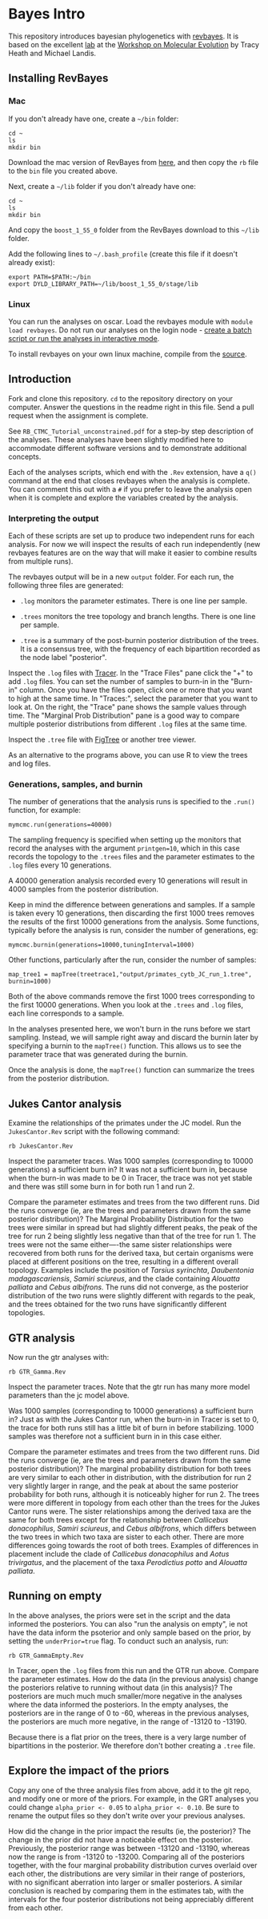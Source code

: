 # Bayes Intro

This repository introduces bayesian phylogenetics with [revbayes](http://revbayes.github.io/). It is based on the excellent [lab](https://molevol.mbl.edu/index.php/RevBayes) at the [Workshop on Molecular Evolution](https://molevol.mbl.edu/index.php/Main_Page) by Tracy Heath and Michael Landis.

## Installing RevBayes

### Mac

If you don't already have one, create a `~/bin` folder:

    cd ~
    ls
    mkdir bin

Download the mac version of RevBayes from [here](http://revbayes.github.io/code.html), and then copy the `rb` file to the `bin` file you created above.

Next, create a `~/lib` folder if you don't already have one:

    cd ~
    ls
    mkdir bin

And copy the `boost_1_55_0` folder from the RevBayes download to this `~/lib` folder.

Add the following lines to `~/.bash_profile` (create this file if it doesn't already exist):

    export PATH=$PATH:~/bin
    export DYLD_LIBRARY_PATH=~/lib/boost_1_55_0/stage/lib


### Linux

You can run the analyses on oscar. Load the revbayes module with `module load revbayes`. Do not run our analyses on the login node - [create a batch script or run the analyses in interactive mode](https://web1.ccv.brown.edu/doc/running-jobs.html).

To install revbayes on your own linux machine, compile from the [source](https://github.com/revbayes/revbayes).

## Introduction

Fork and clone this repository. `cd` to the repository directory on your computer. Answer the questions in the readme right in this file. Send a pull request when the assignment is complete.

See `RB_CTMC_Tutorial_unconstrained.pdf` for a step-by step description of the analyses. These analyses have been slightly modified here to accommodate different software versions and to demonstrate additional concepts. 

Each of the analyses scripts, which end with the `.Rev` extension, have a `q()` command at the end that closes revbayes when the analysis is complete. You can comment this out with a `#` if you prefer to leave the analysis open when it is complete and explore the variables created by the analysis.

### Interpreting the output

Each of these scripts are set up to produce two independent runs for each analysis. For now we will inspect the results of each run independently (new revbayes features are on the way that will make it easier to combine results from multiple runs).

The revbayes output will be in a new `output` folder. For each run, the following three files are generated:

- `.log` monitors the parameter estimates. There is one line per sample.

- `.trees` monitors the tree topology and branch lengths. There is one line per sample.

- `.tree` is a summary of the post-burnin posterior distribution of the trees. It is a consensus tree, with the frequency of each bipartition recorded as the node label "posterior". 

Inspect the `.log` files with [Tracer](http://tree.bio.ed.ac.uk/software/tracer/). In the "Trace Files" pane click the "+" to add `.log` files. You can set the number of samples to burn-in in the "Burn-in" column. Once you have the files open, click one or more that you want to high at the same time. In "Traces:", select the parameter that you want to look at. On the right, the "Trace" pane shows the sample values through time. The "Marginal Prob Distribution" pane is a good way to compare multiple posterior distributions from different `.log` files at the same time.

Inspect  the `.tree` file with [FigTree](http://tree.bio.ed.ac.uk/software/figtree/) or another tree viewer.

As an alternative to the programs above, you can use R to view the trees and log files.

### Generations, samples, and burnin

The number of generations that the analysis runs is specified to the `.run()` function, for example:

    mymcmc.run(generations=40000)

The sampling frequency is specified when setting up the monitors that record the analyses with the argument `printgen=10`, which in this case records the topology to the `.trees` files and the parameter estimates to the `.log` files every 10 generations.

A 40000 generation analysis recorded every 10 generations will result in 4000 samples from the posterior distribution. 

Keep in mind the difference between generations and samples. If a sample is taken every 10 generations, then discarding the first 1000 trees removes the results of the first 10000 generations from the analysis. Some functions, typically before the analysis is run, consider the number of generations, eg:

    mymcmc.burnin(generations=10000,tuningInterval=1000)

Other functions, particularly after the run, consider the number of samples:

    map_tree1 = mapTree(treetrace1,"output/primates_cytb_JC_run_1.tree", burnin=1000)

Both of the above commands remove the first 1000 trees corresponding to the first 10000 generations. When you look at the `.trees` and `.log` files, each line corresponds to a sample.

In the analyses presented here, we won't burn in the runs before we start sampling. Instead, we will sample right away and discard the burnin later  by specifying a burnin to the `mapTree()` function. This allows us to see the parameter trace that was generated during the burnin. 

Once the analysis is done, the `mapTree()` function can summarize the trees from the posterior distribution. 


## Jukes Cantor analysis

Examine the relationships of the primates under the JC model. Run the `JukesCantor.Rev` script with the following command:

    rb JukesCantor.Rev

Inspect the parameter traces. Was 1000 samples (corresponding to 10000 generations) a sufficient burn in? It was not a sufficient burn in, because when the burn-in was made to be 0 in Tracer, the trace was not yet stable and there was still some burn in for both run 1 and run 2.

Compare the parameter estimates and trees from the two different runs. Did the runs converge (ie, are the trees and parameters drawn from the same posterior distribution)?
The Marginal Probability Distribution for the two trees were similar in spread but had slightly different peaks, the peak of the tree for run 2 being slightly less negative than that of the tree for run 1. The trees were not the same either—-the same sister relationships were recovered from both runs for the derived taxa, but certain organisms were placed at different positions on the tree, resulting in a different overall topology. Examples include the position of *Tarsius syrinchta*, *Daubentonia madagascariensis*, *Samiri sciureus*, and the clade containing *Alouatta palliata* and *Cebus albifrons*. The runs did not converge, as the posterior distribution of the two runs were slightly different with regards to the peak, and the trees obtained for the two runs have significantly different topologies.


## GTR analysis

Now run the gtr analyses with:

	rb GTR_Gamma.Rev

Inspect the parameter traces. Note that the gtr run has many more model parameters than the jc model above.

Was 1000 samples (corresponding to 10000 generations) a sufficient burn in? 
Just as with the Jukes Cantor run, when the burn-in in Tracer is set to 0, the trace for both runs still has a little bit of burn in before stabilizing. 1000 samples was therefore not a sufficient burn in in this case either.

Compare the parameter estimates and trees from the two different runs. Did the runs converge (ie, are the trees and parameters drawn from the same posterior distribution)?
The marginal probability distribution for both trees are very similar to each other in distribution, with the distribution for run 2 very slightly larger in range, and the peak at about the same posterior probability for both runs, although it is noticeably higher for run 2. The trees were more different in topology from each other than the trees for the Jukes Cantor runs were. The sister relationships among the derived taxa are the same for both trees except for the relationship between *Callicebus donacophilus*, *Samiri sciureus*, and *Cebus albifrons*, which differs between the two trees in which two taxa are sister to each other. There are more differences going towards the root of both trees. Examples of differences in placement include the clade of *Callicebus donacophilus* and *Aotus trivirgatus*, and the placement of the taxa *Perodictius potto* and *Alouatta palliata*.

## Running on empty

In the above analyses, the priors were set in the script and the data informed the posteriors. You can also "run the analysis on empty", ie not have the data inform the psoterior and only sample based on the prior, by setting the `underPrior=true` flag. To conduct such an analysis, run:

    rb GTR_GammaEmpty.Rev

In Tracer, open the `.log` files from this run and the GTR run above. Compare the parameter estimates. How do the data (in the previous analysis) change the posteriors relative to running without data (in this analysis)?
The posteriors are much much much smaller/more negative in the analyses where the data informed the posteriors. In the empty analyses, the posteriors are in the range of 0 to -60, whereas in the previous analyses, the posteriors are much more negative, in the range of -13120 to -13190. 

Because there is a flat prior on the trees, there is a very large number of bipartitions in the posterior. We therefore don't bother creating a `.tree` file.


## Explore the impact of the priors

Copy any one of the three analysis files from above, add it to the git repo, and modify one or more of the priors. For example, in the GRT analyses you could change `alpha_prior <- 0.05`  to `alpha_prior <- 0.10`. Be sure to rename the output files so they don't write over your previous analyses.

How did the change in the prior impact the results (ie, the posterior)? 
The change in the prior did not have a noticeable effect on the posterior. Previously, the posterior range was between -13120 and -13190, whereas now the range is from -13120 to -13200. Comparing all of the posteriors together, with the four marginal probability distribution curves overlaid over each other, the distributions are very similar in their range of posteriors, with no significant aberration into larger or smaller posteriors. A similar conclusion is reached by comparing them in the estimates tab, with the intervals for the four posterior distributions not being appreciably different from each other.

